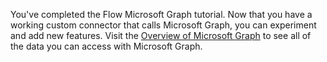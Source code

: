 <!-- markdownlint-disable MD002 MD041 -->

You've completed the Flow Microsoft Graph tutorial. Now that you have a working custom connector that calls Microsoft Graph, you can experiment and add new features. Visit the [Overview of Microsoft Graph](/graph/overview) to see all of the data you can access with Microsoft Graph.
